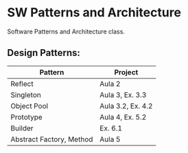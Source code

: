 # SW Patterns and Architecture

Software Patterns and Architecture class.

## Design Patterns:

| Pattern                  | Project           |
|--------------------------|-------------------|
| Reflect                  | Aula 2            |
| Singleton                | Aula 3, Ex. 3.3   |
| Object Pool              | Aula 3.2, Ex. 4.2 |
| Prototype                | Aula 4, Ex. 5.2   |
| Builder                  | Ex. 6.1           |
| Abstract Factory, Method | Aula 5            |